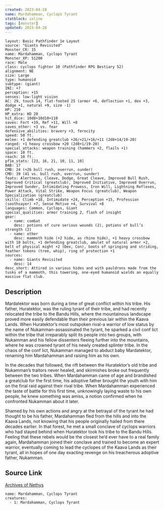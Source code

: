 ```yaml
---
created: 2023-04-28
name: Mardahamman, Cyclops Tyrant
statblock: inline
tags: [monster]
updated: 2023-04-28
---
```

```statblock
layout: Basic Pathfinder 1e Layout
source: "Giants Revisited"
Monster_CR: 15
name: Mardahamman, Cyclops Tyrant
Monster_XP: 51200
race: Male
class: cyclops fighter 10 (Pathfinder RPG Bestiary 52)
alignment: NE
size: Large
type: humanoid
subtype: (giant)
INI: +7
perception: +15
senses: low-light vision
AC: 29, touch 14, flat-footed 25 (armor +6, deflection +1, dex +3, dodge +1, natural +9, size -1)
HP: 210
HP_extra: HD 20
hit_dice: 10d8+10d10+110
saves: Fort +19, Ref +11, Will +8
saves_other: +3 vs. fear
defensive_abilities: bravery +3, ferocity
speed: 50 ft.
melee: +1 defending greatclub +26/+21/+16/+11 (2d8+14/19-20)
ranged: +1 heavy crossbow +20 (2d8+1/19-20)
special_attacks: weapon training (hammers +2, flails +1)
space: 10 ft.
reach: 10 ft.
pf1e_stats: [23, 16, 21, 10, 11, 10]
BAB: 17
CMB: 24 (+26 bull rush, overrun, sunder)
CMD: 39 (41 vs. bull rush, overrun, sunder)
feats: Alertness, Cleave, Dodge, Great Cleave, Improved Bull Rush, Improved Critical (greatclub), Improved Initiative, Improved Overrun, Improved Sunder, Intimidating Prowess, Iron Will, Lightning Reflexes, Power Attack, Vital Strike, Weapon Focus (greatclub), Weapon Specialization (greatclub)
skills: Climb +18, Intimidate +24, Perception +15, Profession (soothsayer) +7, Sense Motive +4, Survival +8
languages: Common, Cyclops, Giant
special_qualities: armor training 2, flash of insight
gear:
  - name: combat
    desc: potions of cure serious wounds (2), potions of bull’s strength (2)
  - name: other
    desc: mammoth hide (+2 hide, as rhino hide), +1 heavy crossbow with 10 bolts, +1 defending greatclub, amulet of natural armor +2, belt of physical might +2 (Dex, Con), boots of springing and striding, feather tokens (tree, whip), ring of protection +1
sources:
  - name: Giants Revisited
    desc: 14
desc_short: Attired in various hides and with pauldrons made from the tusks of a mammoth, this towering, one-eyed humanoid wields an equally massive flat club.
```
## Description
Mardatektor was born during a time of great conflict within his tribe. His father, Huratektor, was the ruling tyrant of their tribe, and had recently relocated the tribe to the Bandu Hills, where the mountainous landscape proved more easily defendable than their previous lair within the Kaava Lands. When Huratektor’s most outspoken rival-a warrior of low status by the name of Nukamman-assassinated the tyrant, he sparked a civil conf lict within the tribe that irreparably split its people into two groups, with Nukamman and his fellow dissenters fleeing further into the mountains, where he was crowned tyrant of his newly created splinter tribe. In the chaos of the conf lict, Nukamman managed to abduct baby Mardatektor, renaming him Mardahamman and raising him as his own.

In the decades that followed, the rift between the Huratektor’s old tribe and Nukamman’s traitors never healed, and skirmishes broke out frequently between the two tribes. When Mardahamman came of age and brandished a greatclub for the first time, his adoptive father brought the youth with him on the final raid against their rival tribe. When Mardahamman experienced the taste of battle for this first time, unknowingly laying waste to his own people, he knew something was amiss, a notion confirmed when he confronted Nukamman about it later.

Shamed by his own actions and angry at the betrayal of the tyrant he had thought to be his father, Mardahamman fled from the hills and into the Kaava Lands, not knowing that his people originally hailed from there decades earlier. In that forest, he met a small conclave of cyclops warriors who had stayed behind when Huratektor took his tribe to the Bandu Hills. Feeling that these rebels would be the closest he’d ever have to a real family again, Mardahamman joined their conclave and trained to become an expert warrior, eventually coming to lead the cyclopes of the Kaava Lands as their tyrant, all in hopes of one day exacting revenge on his treacherous adoptive father, Nukamman.
## Source Link
[Archives of Nethys](https://aonprd.com/MonsterDisplay.aspx?ItemName=Mardahamman%2C%20Cyclops%20Tyrant)
```encounter-table
name: Mardahamman, Cyclops Tyrant
creatures:
  - 1: Mardahamman, Cyclops Tyrant
```
